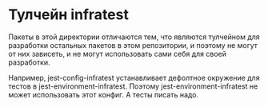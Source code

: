 # Тулчейн infratest

Пакеты в этой директории отличаются тем, что являются тулчейном
для разработки остальных пакетов в этом репозитории, и поэтому не могут от них зависеть,
и не могут использовать сами себя для своей разработки.

Например, jest-config-infratest устанавливает дефолтное окружение для тестов в jest-environment-infratest.
Поэтому jest-environment-infratest не может использовать этот конфиг. А тесты писать надо.

 
